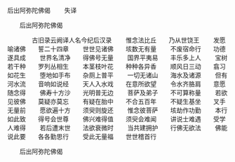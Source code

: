  后出阿弥陀佛偈
　　失译




　　后出阿弥陀佛偈

　　　　古旧录云阙译人名今纪后汉录
　　惟念法比丘　　乃从世饶王
　　发愿喻诸佛　　誓二十四章
　　世世见诸佛　　垓数无有量
　　不废宿命行　　功德遂具成
　　世界名清净　　得佛号无量
　　国界平夷易　　丰乐多上人
　　宝树若干种　　罗列丛相生
　　本茎枝叶花　　种种各异香
　　顺风日三动　　翕习如花生
　　堕地如手布　　杂厕上普平
　　一切无诸山　　海水及诸源
　　但有河水流　　音响如说经
　　天人入水戏　　在意所欲望
　　令水齐胳肩　　意愿随念得
　　佛寿十方沙　　光明普无边
　　菩萨及弟子　　不可算称量
　　若欲见彼佛　　莫疑亦莫忘
　　有疑在胎中　　不合五百年
　　不疑生基坐　　叉手无量前
　　愿欲遍十方　　须臾则旋还
　　惟念彼菩萨　　垓劫作功勤
　　本行如此致　　得号会世尊
　　佛兴难得值　　须臾会难闻
　　讲说士难遇　　受学人难得
　　若后遭末世　　法欲衰微时
　　当共建拥护　　行佛无欲法
　　佛能说此要　　各各勤思行
　　受此无量福　　世世稽首行

　　后出阿弥陀佛偈


